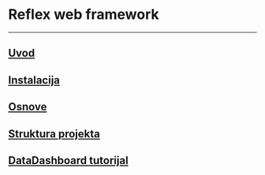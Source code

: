 
# Reflex web framework

----------------------

## [Uvod](01_uvod.md)

## [Instalacija](02_install.md)

## [Osnove](03_basic.md)

## [Struktura projekta](04_project_structure.md)

## [DataDashboard tutorijal](05_datadashboard.md)
